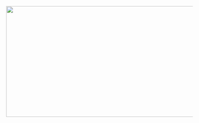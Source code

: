 <a href="https://github.com/devxb/gitanimals">
<img
  src="https://render.gitanimals.org/farms/seongho-lim15"
  width="1000"
  height="300"
/>
</a>
